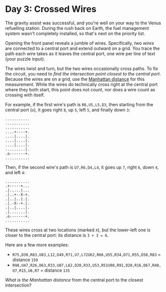 # Day 3: Crossed Wires

The gravity assist was successful, and you're well on your way to the
Venus refuelling station. During the rush back on Earth, the fuel
management system wasn't completely installed, so that's next on the
priority list.

Opening the front panel reveals a jumble of wires. Specifically, *two
wires* are connected to a central port and extend outward on a grid. You
trace the path each wire takes as it leaves the central port, one wire
per line of text (your puzzle input).

The wires
<span title="A jumble of twisty little wires, all alike.">twist and
turn</span>, but the two wires occasionally cross paths. To fix the
circuit, you need to *find the intersection point closest to the central
port*. Because the wires are on a grid, use the [Manhattan
distance](https://en.wikipedia.org/wiki/Taxicab_geometry) for this
measurement. While the wires do technically cross right at the central
port where they both start, this point does not count, nor does a wire
count as crossing with itself.

For example, if the first wire's path is `R8,U5,L5,D3`, then starting
from the central port (`o`), it goes right `8`, up `5`, left `5`, and
finally down `3`:

    ...........
    ...........
    ...........
    ....+----+.
    ....|....|.
    ....|....|.
    ....|....|.
    .........|.
    .o-------+.
    ...........

Then, if the second wire's path is `U7,R6,D4,L4`, it goes up `7`, right
`6`, down `4`, and left `4`:

    ...........
    .+-----+...
    .|.....|...
    .|..+--X-+.
    .|..|..|.|.
    .|.-X--+.|.
    .|..|....|.
    .|.......|.
    .o-------+.
    ...........

These wires cross at two locations (marked `X`), but the lower-left one
is closer to the central port: its distance is `3 + 3 = 6`.

Here are a few more examples:

  - `R75,D30,R83,U83,L12,D49,R71,U7,L72U62,R66,U55,R34,D71,R55,D58,R83`
    = distance `159`
  - `R98,U47,R26,D63,R33,U87,L62,D20,R33,U53,R51U98,R91,D20,R16,D67,R40,U7,R15,U6,R7`
    = distance `135`

*What is the Manhattan distance* from the central port to the closest
intersection?
